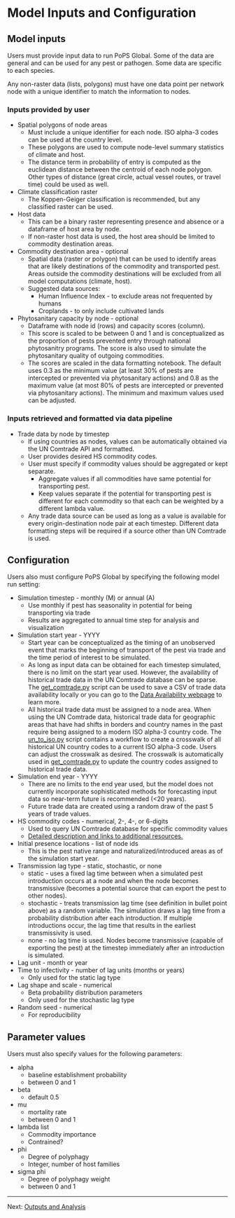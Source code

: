 # Model Inputs and Configuration

## Model inputs 
Users must provide input data to run PoPS Global. Some of the data are general and can be used for any pest or pathogen. Some data are specific to each species. 

Any non-raster data (lists, polygons) must have one data point per network node with a unique identifier to match the information to nodes.

### Inputs provided by user
* Spatial polygons of node areas
  *  Must include a unique identifier for each node. ISO alpha-3 codes can be used at the country level.
  *  These polygons are used to compute node-level summary statistics of climate and host.
  *  The distance term in probability of entry is computed as the euclidean distance between the centroid of each node polygon. Other types of distance (great circle, actual vessel routes, or travel time) could be used as well.
* Climate classification raster
  * The Koppen-Geiger classification is recommended, but any classified raster can be used.
* Host data
  * This can be a binary raster representing presence and absence or a dataframe of host area by node.
  * If non-raster host data is used, the host area should be limited to commodity destination areas.
* Commodity destination area - optional
  * Spatial data (raster or polygon) that can be used to identify areas that are likely destinations of the commodity and transported pest. Areas outside the commodity destinations will be excluded from all model computations (climate, host).
  * Suggested data sources:
    * Human Influence Index - to exclude areas not frequented by humans
    * Croplands - to only include cultivated lands
* Phytosanitary capacity by node - optional
  * Dataframe with node id (rows) and capacity scores (column).
  * This score is scaled to be between 0 and 1 and is conceptualized as the proportion of pests prevented entry through national phytosanitry programs. The score is also used to simulate the phytosanitary quality of outgoing commodities.
  * The scores are scaled in the data formatting notebook. The default uses 0.3 as the minimum value (at least 30% of pests are intercepted or prevented via phytosanitary actions) and 0.8 as the maximum value (at most 80% of pests are intercepted or prevented via phytosanitary actions). The minimum and maximum values used can be adjusted.


### Inputs retrieved and formatted via data pipeline
* Trade data by node by timestep
  * If using countries as nodes, values can be automatically obtained via the UN Comtrade API and formatted.
  * User provides desired HS commodity codes.
  * User must specify if commodity values should be aggregated or kept separate.
    * Aggregate values if all commodities have same potential for transporting pest.
    * Keep values separate if the potential for transporting pest is different for each commodity so that each can be weighted by a different lambda value.
  * Any trade data source can be used as long as a value is available for every origin-destination node pair at each timestep. Different data formatting steps will be required if a source other than UN Comtrade is used.

## Configuration
Users also must configure PoPS Global by specifying the following model run setting:
* Simulation timestep - monthly (M) or annual (A)
  * Use monthly if pest has seasonality in potential for being transporting via trade
  * Results are aggregated to annual time step for analysis and visualization
* Simulation start year - YYYY
  * Start year can be conceptualized as the timing of an unobserved event that marks the beginning of transport of the pest via trade and the time period of interest to be simulated.
  * As long as input data can be obtained for each timestep simulated, there is no limit on the start year used. However, the availability of historical trade data in the UN Comtrade database can be sparse. The [get_comtrade.py](./../Data/Comtrade/get_comtrade.py) script can be used to save a CSV of trade data availability locally or you can go to the [Data Availability webpage](https://unstats.un.org/unsd/tradekb/Knowledgebase/50052/Data-Availability-in-UN-Comtrade) to learn more.
  * All historical trade data must be assigned to a node area. When using the UN Comtrade data, historical trade data for geographic areas that have had shifts in borders and country names in the past require being assigned to a modern ISO alpha-3 country code. The [un_to_iso.py](./../Data/un_to_iso.py) script contains a workflow to create a crosswalk of all historical UN country codes to a current ISO alpha-3 code. Users can adjust the crosswalk as desired. The crosswalk is automatically used in [get_comtrade.py](./../Data/Comtrade/get_comtrade.py) to update the country codes assigned to historical trade data.
* Simulation end year - YYYY
  * There are no limits to the end year used, but the model does not currently incorporate sophisticated methods for forecasting input data so near-term future is recommended (<20 years).
  * Future trade data are created using a random draw of the past 5 years of trade values.
* HS commodity codes - numerical, 2-, 4-, or 6-digits
  * Used to query UN Comtrade database for specific commodity values
  * [Detailed description and links to additional resources.](https://unstats.un.org/unsd/tradekb/Knowledgebase/50018/Harmonized-Commodity-Description-and-Coding-Systems-HS)
* Initial presence locations - list of node ids
  * This is the pest native range and naturalized/introduced areas as of the simulation start year.
* Transmission lag type - static, stochastic, or none
  * static - uses a fixed lag time between when a simulated pest introduction occurs at a node and when the node becomes transmissive (becomes a potential source that can export the pest to other nodes).
  * stochastic - treats transmission lag time (see definition in bullet point above) as a random variable. The simulation draws a lag time from a probability distribution after each introduction. If multiple introductions occur, the lag time that results in the earliest transmissivity is used.
  * none - no lag time is used. Nodes become transmissive (capable of exporting the pest) at the timestep immediately after an introduction is simulated.
* Lag unit - month or year
* Time to infectivity - number of lag units (months or years)
  * Only used for the static lag type
* Lag shape and scale - numerical
  * Beta probability distribution parameters
  * Only used for the stochastic lag type
* Random seed - numerical
  * For reproducibility

## Parameter values
Users must also specify values for the following parameters:
* alpha
  * baseline establishment probability
  * between 0 and 1
* beta
  * default 0.5
* mu
  * mortality rate
  * between 0 and 1
* lambda list
  * Commodity importance
  * Contrained?
* phi
  * Degree of polyphagy
  * Integer, number of host families
* sigma phi
  * Degree of polyphagy weight
  * between 0 and 1


---

Next: [Outputs and Analysis](outputs.md)